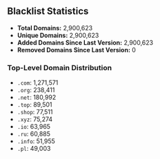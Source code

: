 ## Blacklist Statistics

- **Total Domains:** 2,900,623
- **Unique Domains:** 2,900,623
- **Added Domains Since Last Version:** 2,900,623
- **Removed Domains Since Last Version:** 0

### Top-Level Domain Distribution

-  `.com`: 1,271,571
-  `.org`: 238,411
-  `.net`: 180,992
-  `.top`: 89,501
-  `.shop`: 77,511
-  `.xyz`: 75,274
-  `.io`: 63,965
-  `.ru`: 60,885
-  `.info`: 51,955
-  `.pl`: 49,003
